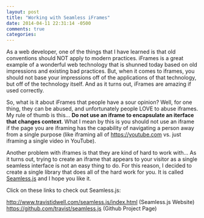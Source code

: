 ```yaml
---
layout: post
title: "Working with Seamless iFrames"
date: 2014-04-11 22:31:14 -0500
comments: true
categories: 
---
```

As a web developer, one of the things that I have learned is that old conventions should NOT apply to modern practices.
iFrames is a great example of a wonderful web technology that is shunned today based on old impressions and existing bad practices. But, when it comes to iframes, you should not base your impressions off of the applications of that technology, but off of the technology itself.  And as it turns out, iFrames are amazing if used correctly.
<!-- more -->
So, what is it about iFrames that people have a sour opinion?  Well, for one thing, they can be abused, and unfortunately people LOVE to abuse iframes. My rule of thumb is this...
__Do not use an iframe to encapsulate an iterface that changes context__.  What I mean by this is you should not use an iframe if the page you are iframing has the capability of navigating a person away from a single purpose (like iframing all of https://youtube.com vs. just iframing a single video in YouTube).

Another problem with iframes is that they are kind of hard to work with... As it turns out, trying to create an iframe that appears to your visitor as a single seamless interface is not an easy thing to do. For this reason, I decided to create a single library that does all of the hard work for you. It is called [Seamless.js](http://travistidwell.com/seamless.js/index.html) and I hope you like it.

Click on these links to check out Seamless.js:

  http://www.travistidwell.com/seamless.js/index.html (Seamless.js Website)</li>
  https://github.com/travist/seamless.js (Github Project Page)